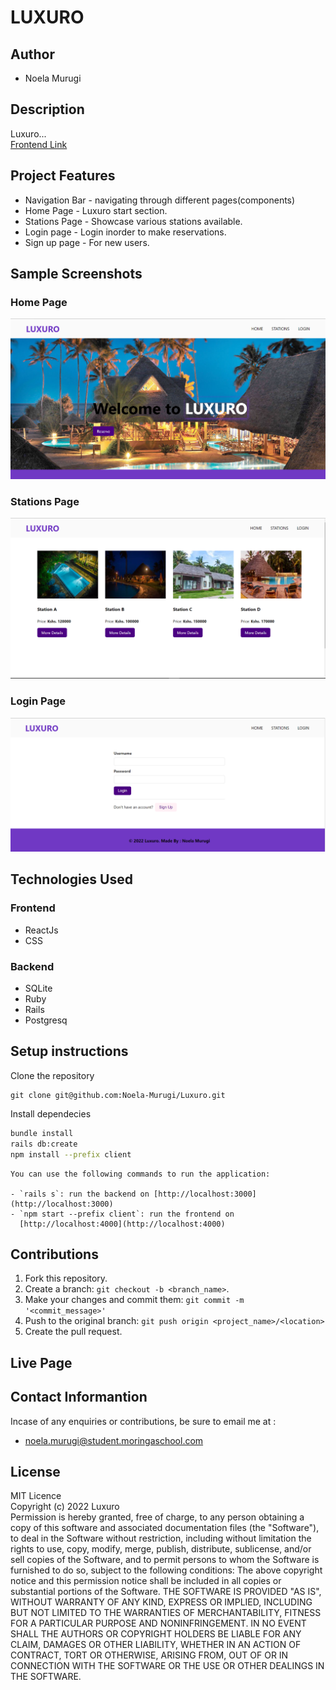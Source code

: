 # LUXURO
## Author
+ Noela Murugi<br>

## Description
Luxuro...
<br>
[Frontend Link](https://github.com/Noela-Murugi/Luxuro-frontend)

## Project Features

* Navigation Bar - navigating through different pages(components)
* Home Page - Luxuro start section.
* Stations Page - Showcase various stations available.
* Login page - Login inorder to make reservations.
* Sign up page - For new users.

## Sample Screenshots
### Home Page

![home.png](https://github.com/Noela-Murugi/Luxuro-frontend/blob/main/home.png)

### Stations Page

![stations.png](https://github.com/Noela-Murugi/Luxuro-frontend/blob/main/stations.png)

### Login Page

![login.png](https://github.com/Noela-Murugi/Luxuro-frontend/blob/main/login.png)

## Technologies Used

### Frontend
+ ReactJs<br>
+ CSS<br>

### Backend
+ SQLite<br>
+ Ruby<br>
+ Rails<br>
+ Postgresq<br>


## Setup instructions
Clone the repository
```
git clone git@github.com:Noela-Murugi/Luxuro.git
```

Install dependecies

```sh
bundle install
rails db:create
npm install --prefix client
```

```
You can use the following commands to run the application:

- `rails s`: run the backend on [http://localhost:3000](http://localhost:3000)
- `npm start --prefix client`: run the frontend on
  [http://localhost:4000](http://localhost:4000)
```

## Contributions

1. Fork this repository.
2. Create a branch: `git checkout -b <branch_name>`.
3. Make your changes and commit them: `git commit -m '<commit_message>'`
4. Push to the original branch: `git push origin <project_name>/<location>`
5. Create the pull request.

## Live Page


## Contact Informantion
Incase of any enquiries or contributions, be sure to email me at :
+ noela.murugi@student.moringaschool.com


## License
MIT Licence<br>
Copyright (c) 2022 Luxuro<br>
Permission is hereby granted, free of charge, to any person obtaining a copy
of this software and associated documentation files (the "Software"), to deal
in the Software without restriction, including without limitation the rights
to use, copy, modify, merge, publish, distribute, sublicense, and/or sell
copies of the Software, and to permit persons to whom the Software is
furnished to do so, subject to the following conditions:
The above copyright notice and this permission notice shall be included in all
copies or substantial portions of the Software.
THE SOFTWARE IS PROVIDED "AS IS", WITHOUT WARRANTY OF ANY KIND, EXPRESS OR
IMPLIED, INCLUDING BUT NOT LIMITED TO THE WARRANTIES OF MERCHANTABILITY,
FITNESS FOR A PARTICULAR PURPOSE AND NONINFRINGEMENT. IN NO EVENT SHALL THE
AUTHORS OR COPYRIGHT HOLDERS BE LIABLE FOR ANY CLAIM, DAMAGES OR OTHER
LIABILITY, WHETHER IN AN ACTION OF CONTRACT, TORT OR OTHERWISE, ARISING FROM,
OUT OF OR IN CONNECTION WITH THE SOFTWARE OR THE USE OR OTHER DEALINGS IN THE
SOFTWARE.
